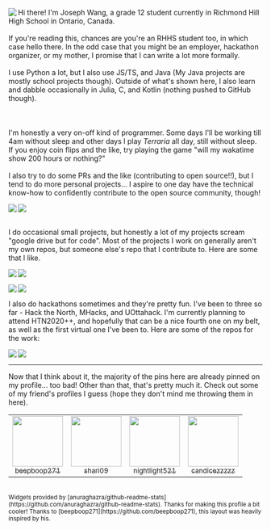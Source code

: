 <p>
  <a href="https://github.com/EmeraldEntities">
    <img align="left" src="https://github-readme-stats.vercel.app/api/top-langs/?username=EmeraldEntities&theme=nightowl"/>
  </a>
</p>

Hi there! I'm Joseph Wang, a grade 12 student currently in Richmond Hill High School in Ontario, Canada. 
\
\
If you're reading this, chances are you're an RHHS student too, in which case hello there. In the odd case that you might be an employer, hackathon organizer, or my mother, I promise that I can write a lot more formally.
\
\
I use Python a lot, but I also use JS/TS, and Java (My Java projects are mostly school projects though). Outside of what's shown here, I also learn and dabble occasionally in Julia, C, and Kotlin (nothing pushed to GitHub though).
\
\
\
\
I'm honestly a very on-off kind of programmer. Some days I'll be working till 4am without sleep and other days I play *Terraria* all day, still without sleep. If you enjoy coin flips and the like, try playing the game "will my wakatime show 200 hours or nothing?"
\
\
I also try to do some PRs and the like (contributing to open source!!), but I tend to do more personal projects... I aspire to one day have the technical know-how to confidently contribute to the open source community, though!
<p>
  <a href="https://github.com/EmeraldEntities">
    <img align="left" src="https://github-readme-stats.vercel.app/api/wakatime?username=EmeraldEntities&theme=cobalt"/>
  </a>
  <a href="https://github.com/EmeraldEntities">
    <img align="center" src="https://github-readme-stats.vercel.app/api?username=EmeraldEntities&show_icons=true&theme=nightowl&hide_rank=true&hide=contribs,stars&count_private=true&layout=default&custom_title=GitHub%20Stats"/>
  </a>
</p>

\
I do occasional small projects, but honestly a lot of my projects scream "google drive but for code". Most of the projects I work on generally aren't my own repos, but someone else's repo that I contribute to. Here are some that I like.

<p>
  <a href="https://github.com/EmeraldEntities/arknights-scraper">
    <img align="left" src="https://github-readme-stats.vercel.app/api/pin/?username=EmeraldEntities&repo=arknights-scraper&theme=radical"/>
  </a>
  <a href="https://github.com/EmeraldEntities/contest-programming">
    <img align="center" src="https://github-readme-stats.vercel.app/api/pin/?username=EmeraldEntities&repo=contest-programming&theme=radical"/>
  </a>
  
</p>
<p>
  <a href="https://github.com/shari09/StuCo-Website-Redesigned">
    <img align="left" src="https://github-readme-stats.vercel.app/api/pin/?username=shari09&repo=StuCo-Website-Redesigned&theme=radical"/>
  </a>
  <a href="https://github.com/EmeraldEntities/hofBOTcl">
    <img align="center" src="https://github-readme-stats.vercel.app/api/pin/?username=EmeraldEntities&repo=hofBOTcl&theme=radical"/>
  </a>
</p>

I also do hackathons sometimes and they're pretty fun. I've been to three so far - Hack the North, MHacks, and UOttahack. I'm currently planning to attend HTN2020++, and hopefully that can be a nice fourth one on my belt, as well as the first virtual one I've been to. Here are some of the repos for the work:
<p>
  <a href="https://github.com/candicezzzzz/uottahack-3">
    <img align="left" src="https://github-readme-stats.vercel.app/api/pin/?username=candicezzzzz&repo=uottahack-3&theme=radical"/>
  </a>
  <a href="https://github.com/beepboop271/mhacks-12">
    <img align="center" src="https://github-readme-stats.vercel.app/api/pin/?username=beepboop271&repo=mhacks-12&theme=radical"/>
  </a>
</p>

<hr />

Now that I think about it, the majority of the pins here are already pinned on my profile... too bad!
Other than that, that's pretty much it. Check out some of my friend's profiles I guess (hope they don't mind me throwing them in here).

<table border="0">
  <tr>
    <td align="center">
      <a href="https://github.com/beepboop271">
        <img src="https://avatars2.githubusercontent.com/u/53926222?v=4" width="100px;" alt=""/>
        <br />
        <sub>beepboop271</sub>
      </a>
    </td>
    <td align="center">
      <a href="https://github.com/shari09">
        <img src="https://avatars0.githubusercontent.com/u/44912260?v=4" width="100px;" alt=""/>
        <br />
        <sub>shari09</sub>
      </a>
    </td>
    <td align="center">
      <a href="https://github.com/nightlight521">
        <img src="https://avatars0.githubusercontent.com/u/10256074?v=4" width="100px;" alt=""/>
        <br />
        <sub>nightlight521</sub>
      </a>
    </td>
    <td align="center">
      <a href="https://github.com/candicezzzzz">
        <img src="https://avatars1.githubusercontent.com/u/58599808?v=4" width="100px;" alt=""/>
        <br />
        <sub>candicezzzzz</sub>
      </a>
    </td>
  </tr>
</table>

<br />
 
<sup>
  Widgets provided by [anuraghazra/github-readme-stats](https://github.com/anuraghazra/github-readme-stats). Thanks for making this profile a bit cooler!
</sup>
<sup>
  Thanks to [beepboop271](https://github.com/beepboop271), this layout was heavily inspired by his.
</sup>
